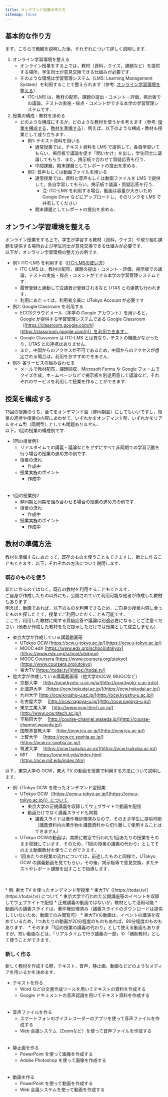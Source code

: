 ```yaml
---
title: オンデマンド授業の作り方
sitemap: false
---
```


## 基本的な作り方
まず，こちらで概観を説明した後，それぞれについて詳しく説明します．

1. オンライン学習環境を整える
    * オンライン授業をする上では，教材（資料，クイズ，課題など）を提供する場所，学生同士が意見交換できる仕組みが必要です．
    * そのような環境は学習管理システム（LMS: Learning Management System）を利用することで整えられます（参考: [オンライン学習環境を整える](#how_to_create_online_learning_environment)）．
      * ITC-LMS は，教材の配布，課題の提出・コメント・評価，掲示板での議論，テストの実施・採点・コメントができる本学の学習管理システムです．
2. 授業の構成・教材を決める
    * どのような構成にするか，どのような教材を使うかを考えます（参考: [授業を構成する](how_to_design_class)，[教材を準備する](#how_to_prepare_materials)）．例えば，以下のような構成・教材も授業として成り立ちます．
      * 例1: テキスト資料を用いる
        * 通常授業では，テキスト資料を LMS で提供して，各自学習いてもらい，掲示板で議論を促す「問いかけ」を出し，学生同士に議論してもらう．また，掲示板で合わせて質疑応答も行う．
        * 中間課題，期末課題としてレポートの提出を求める．
      * 例2: 音声もしくは動画ファイルを用いる
        * 通常授業では，資料と音声もしくは動画ファイルを LMS で提供して，各自学習してもらい，掲示板で議論・質疑応答を行う．
          * 注: ITC-LMS を利用する場合，動画は容量が大きいため Google Drive などにアップロードし，そのリンクを LMS で共有してください
        * 期末課題としてレポートの提出を求める． 

<a name="how_to_create_online_learning_environment"> </a>
## オンライン学習環境を整える
オンライン授業をする上で，学生が学習する教材（資料，クイズ）や取り組む課題を提供する場所および学生同士が意見交換できる仕組みが必要です．  
以下が，オンライン学習環境の整え方の例です．

* 例1: ITC-LMS を利用する（[ITC-LMSの使い方](/lms_lecturers/)）
  * ITC-LMS は，教材の配布，課題の提出・コメント・評価，掲示板での議論，テストの実施・採点・コメントができる本学の学習管理システムです．
  * 履修登録と連動して受講者が登録されるなど UTAS との連携も行われます．
  * 利用にあたっては，利用者全員に UTokyo Account が必要です
* 例2: Google Classroom を利用する
  * ECCSクラウドメール（本学の Google アカウント）を用いると，Google が提供する学習管理システムである Google Classroom（[https://classroom.google.com/h](https://classroom.google.com/h)）を利用できます．
  * Google Classroom は ITC-LMS とは異なり，テストの機能がなかったり，UTAS との連携はありません．
  * また，中国からのアクセスが不可であるため，中国からのアクセスが想定される場合は，利用をおすすめできません．
* 例3: 各サービスの組み合わせる
  * メールで教材配布，課題回収，Microsoft Forms や Google フォームでクイズ作成，ホームページなどで掲示板を別途用意して議論など，それぞれのサービスを利用して授業を作ることができます．

<a name="how_to_design_class"> </a>
## 授業を構成する
13回の授業のうち，全てをオンデマンド型（非同期型）にしてもいいですし，授業の進捗や授業の内容にあわせて，いずれかをオンデマンド型，いずれかをリアルタイム型（同期型）としても問題ありません．  
以下，1回の授業の構成例です．

* 1回の授業例1
  * リアルタイムでの講義・議論などをせずにすべて非同期での学習活動を行う場合の授業の進め方の例です．
  * 授業の流れ
    * 作成中
  * 授業実施のポイント
    * 作成中
  <br>
  <br>
* 1回の授業例2
  * 非同期と同期を組み合わせる場合の授業の進め方の例です．
  * 授業の流れ
    * 作成中
  * 授業実施のポイント
    * 作成中

<a name="how_to_prepare_materials"> </a>
## 教材の準備方法
教材を準備するにあたって，既存のものを使うこともできますし，新たに作ることもできます．以下，それぞれの方法について説明します．

### 既存のものを使う
新たに作るのではなく，既存の教材を利用することもできます．  
ご自身が作成したもの以外にも，公開されていて利用可能な他者が作成した教材もあります．  
例えば，動画であれば，以下のものを利用できるため，ご自身の授業内容に合ったものを探した上で，授業でご利用いただくことも可能です．  
ここで，利用した教材に関する質疑応答や議論は別途必要になることご注意ください（他者が作成した教材をただ提示しただけでは授業として成立しません）．

  * 東京大学が作成している講義動画等
    * UTokyo OCW [https://ocw.u-tokyo.ac.jp/](https://ocw.u-tokyo.ac.jp/)
    * MOOC edX [https://www.edx.org/school/utokyox](https://www.edx.org/school/utokyox)
    * MOOC Coursera [https://www.coursera.org/utokyo](https://www.coursera.org/utokyo)
    * 東大TV [https://todai.tv/](https://todai.tv/)
  * 他大学が作成している講義動画等（他大学のOCW, MOOCなど）
    * 京都大学　 [http://ocw.kyoto-u.ac.jp/ja](http://ocw.kyoto-u.ac.jp/ja)
    * 北海道大学　[https://ocw.hokudai.ac.jp/](https://ocw.hokudai.ac.jp/)
    * 九州大学 [http://ocw.kyushu-u.ac.jp/](http://ocw.kyushu-u.ac.jp/)
    * 名古屋大学　 [http://ocw.nagoya-u.jp/](http://ocw.nagoya-u.jp/)
    * 東京工業大学　 [http://www.ocw.titech.ac.jp/](http://www.ocw.titech.ac.jp/)
    * 早稲田大学　 [http://course-channel.waseda.jp/](http://course-channel.waseda.jp/)
    * 国際基督教大学　 [http://ocw.icu.ac.jp/](http://ocw.icu.ac.jp/)
    * 上智大学　 [https://ocw.cc.sophia.ac.jp/](https://ocw.cc.sophia.ac.jp/)
    * 筑波大学　 [https://ocw.tsukuba.ac.jp/](https://ocw.tsukuba.ac.jp/)
    * MIT　　[https://ocw.mit.edu/index.htm](https://ocw.mit.edu/index.htm)

以下，東京大学の OCW，東大 TV の動画を授業で利用する方法について説明します．

* 例: UTokyo OCW を使ったオンデマンド型授業
  * UTokyo OCW（[https://ocw.u-tokyo.ac.jp/](https://ocw.u-tokyo.ac.jp/)）について
     * 東京大学の正規講義を収録してウェブサイトで動画を配信
     * 動画だけでなく講義スライドも掲載
       * 講義スライドは著作権処理済みなので，そのまま学生に提供可能（講義資料内の著作物を講義資料から切り離して使用することはできません）
  * UTokyo OCWの動画は，実際に教室で行われた1回あたりの授業をそのまま収録しています．そのため，「1回の授業の講義の代わり」としてそのまま動画教材を使うことができます．
  * 1回あたりの授業の流れについては，前述したものと同様で，UTokyo OCW の講義動画を見てもらい，その後，掲示板等で意見交換，またテストやレポート課題を出すことで指導します．
<br>
<br>
* 例: 東大 TV を使ったオンデマンド型授業
  * 東大TV（[https://todai.tv/](https://todai.tv/) について
    * 東京大学で行われた公開講座等のイベントを収録してウェブサイトで配信
    * 正規講義の動画ではないが，教材として活用可能
    * 動画内の講義スライドは，著作権処理済み（講義スライドのダウンロードは提供していないため，動画でのみ閲覧可）
  * 東大TVの動画は，イベントの講演を収めているため，1つあたりの動画が20分程度のものもあれば，90分程度のものもあります．
  * そのまま「1回の授業の講義の代わり」として使える動画もありますが，短い動画などは，「リアルタイムで行う講義の一部」や「補助教材」として使うことができます．


### 新しく作る
新しく教材を作成する際，テキスト，音声，静止画，動画などどのようなメディアを用いるかを決めます．  

* テキストを作る
  * Word などの文書作成ツールを用いてテキストの資料を作成する
  * Google ドキュメントの音声認識を用いてテキスト資料を作成する
  <br>
  <br>
* 音声ファイルを作る
  * スマートフォンのボイスレコーダーのアプリを使って音声ファイルを作成する
  * Web 会議システム（Zoomなど）を使って音声ファイルを作成する
  <br>
  <br>
* 静止画を作る
  * PowerPoint を使って画像を作成する
  * Adobe Photoshop を使って画像を作成する
  <br>
  <br>
* 動画を作る
  * PowerPoint を使って動画を作成する
  * Web 会議システムを使って動画を作成する





